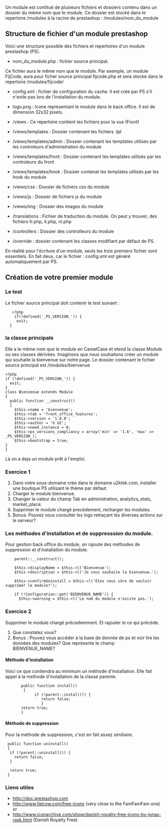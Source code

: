 Un module est contitué de plusieurs fichiers et dossiers contenu dans un dossier du même nom que le module. Ce dossier est stocké dans le repertoire /modules à la racine de prestashop : /modules/nom_du_module

## Structure de fichier d'un module prestashop

Voici une structure possible des fichiers et repertoires d'un module prestashop (PS).
- nom_du_module.php : fichier source principal. 

Ce fichier aura le même nom que le module. Par exemple, un module FijCode, aura pour ficher source principal fijcode.php et sera stocké dans le repertoire /modules/fijcode/

- config.xml : fichier de configuration du cache.
Il est crée par PS s'il n'exite pas lors de l'installation du module.
- logo.png : Icone representant le module dans le back office.
Il est de dimension 32x32 pixels.
- /views : Ce repertoire contient les fichiers pour la vue (Front)

- /views/templates :  Dossier contenant les fichiers .tpl 

- /views/templates/admin : Dossier contenant les templates utilisés par les controleurs d'administration  du module

- /views/templates/front : Dossier contenant les templates utilisés par les controleurs du front

- /views/templates/hook :  Dossier contenat les templates utilisés par les hook du module

- /views/css :  Dossier de fichiers css du module

- /views/js : Dossier de fichiers js du module

- /views/img : Dossier des images du module

- /translations : Fichier de traduction du module.
On peut y trouver, des fichiers fr.php, it.php, nl.php

- /controllers : Dossier des controlleurs du module

- /override : dossier contenant les classes modifiant par défaut de PS.

En réalité pour l'écriture d'un module, seuls les trois premiers fichier sont essentiels. En fait deux, car le fichier : config.xml est généré automatiquement par PS.
## Création de votre premier module
### Le test
Le fichier source principal doit contenir le test suivant : 

       <?php    
        if(!defined('_PS_VERSION_')) {
         exit;
      }
### la classe principale
Elle a le même nom que le module en CamelCase et etend la classe Module ou ses classes dérivées. Imaginons que nous souhaitons créer un module qui souhaite la bienvenue sur notre page.
Le dossier contenant le fichier source principal est /modules/bienvenue

    <?php
    if (!defined('_PS_VERSION_')) {
      exit;
    }
    class Bienvenue extends Module
    {
      public function __construct()
      {
        $this->name = 'bienvenue';
        $this->tab = 'front_office_features';
        $this->version = '1.0.0';
        $this->author = 'G U2';
        $this->need_instance = 0;
        $this->ps_versions_compliancy = array('min' => '1.6', 'max' => _PS_VERSION_);  
        $this->bootstrap = true;
    }
    }
   Là on a deja un module prêt à l'emploi.
   ### Exercice 1
   1. Dans votre sous-domaine crée dans le domaine u2ktek.com, installer une boutique PS utilisant le thème par défaut.
   2. Charger le module bienvenue.
   3. Changer la valeur du champ Tab en administration, analytics_stats, market_place.
   4. Supprimer le module chargé precédement, recharger les modules.
   5. Bonus: Pouvez vous consulter les logs retraçant les diverses actions sur le serveur?
   ### Les méthodes d'installation et de suppresssion du module.
   Pour gestion back office du module, on rajoute des méthodes de suppression et d'installation du module.
   
        parent::__construct();
 
        $this->displayName = $this->l('Bienvenue');
        $this->description = $this->l('Je vous souhaite la bienvenue.');

        $this->confirmUninstall = $this->l('Etes vous sûre de vouloir supprimer le module?');

        if (!Configuration::get('BIENVENUE_NAME')) {
          $this->warning = $this->l('Le nom du module n'existe pas.');
   ### Exercice 2 
   Supprimer le module chargé précedemment. Et rajouter le ce qui précède. 
   1. Que constatez vous?
   2. Bonus : Pouvez vous accéder à la base de donnée de ps et voir lire les données des modules? Que représente le champ       
   BIENVENUE_NAME?
   #### Méthode d'installation
   Voici ce que contiendra au minimum un méthode d'installation. Elle fait appel à la methode d'installation de la classe parente.
   
           public function install()
            {
                 if (!parent::install()) {
                    return false;
                    }
           return true;
           }
   
   #### Méthode de suppression
 Pour la méthode de suppression, c'est en fait assez similiaire.
 
     public function uninstall()
     {
      if (!parent::uninstall()) {
        return false;
      }

      return true;
     }
### Liens utiles
- http://doc.prestashop.com
- http://www.fatcow.com/free-icons (very close to the FamFamFam one) or 
- http://www.iconarchive.com/show/danish-royalty-free-icons-by-jonas-rask.html (Danish Royalty Free)

